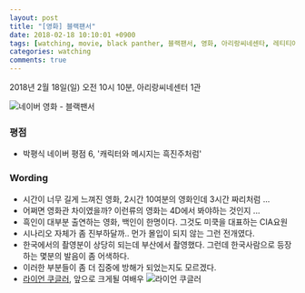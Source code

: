```yaml
---
layout: post
title: "[영화] 블랙팬서"
date: 2018-02-18 10:10:01 +0900
tags: [watching, movie, black panther, 블랙팬서, 영화, 아리랑씨네센타, 레티티아 라이트, Letitia Wright, 라이언 쿠글러, Ryan Coogler]
categories: watching
comments: true
---
```

2018년 2월 18일(일) 오전 10시 10분, 아리랑씨네센터 1관  

![네이버 영화 - 블랙팬서](http://movie.phinf.naver.net/20180103_128/1514946690065uYxwW_JPEG/movie_image.jpg)

### 평점
* 박평식 네이버 평점 6, '캐릭터와 메시지는 흑진주처럼'

### Wording
* 시간이 너무 길게 느껴진 영화, 2시간 10여분의 영화인데 3시간 짜리처럼 ...
* 어쩌면 영화관 차이였을까? 이런류의 영화는 4D에서 봐야하는 것인지 ...
* 흑인이 대부분 출연하는 영화, 백인이 한명이다. 그것도 미쿡을 대표하는 CIA요원
* 시나리오 자체가 좀 진부하달까.. 먼가 몰입이 되지 않는 그런 전개였다.
* 한국에서의 촬영분이 상당히 되는데 부산에서 촬영했다. 그런데 한국사람으로 등장하는 몇분의 발음이 좀 어색하다. 
* 이러한 부분들이 좀 더 집중에 방해가 되었는지도 모르겠다.
* [라이언 쿠글러](http://www.imdb.com/name/nm4004793/), 앞으로 크게될 여배우
![라이언 쿠글러](https://images-na.ssl-images-amazon.com/images/M/MV5BMjI1MzI2MzgxOV5BMl5BanBnXkFtZTgwMDI0ODkyNzE@._V1_SY1000_CR0,0,997,1000_AL_.jpg)
